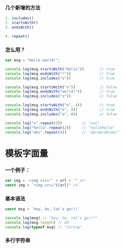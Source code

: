 ### 几个新增的方法

```javascript
1. includes()
2. startsWith()
3. endsWith()
```
```javascript
4. repeat()
```

### 怎么用？

```javascript
var msg = "Hello world!";

console.log(msg.startsWith("Hello"))       // true
console.log(msg.endsWith("!"))             // true
console.log(msg.includes("o"))             // true

console.log(msg.startsWith("o"))           // false
console.log(msg.endsWith("world!"))        // true
console.log(msg.includes("x"))             // false

console.log(msg.startsWith("o", 4))        // true
console.log(msg.endsWith("o", 8))          // true
console.log(msg.includes("o", 8))          // false
```
```javascript
console.log("x".repeat(3))         // "xxx"
console.log("hello".repeat(2))     // "hellohello"
console.log("abc".repeat(4))       // "abcabcabcabc"
```

# 模板字面量

### 一个例子：
```javascript
var img = '<img src="' + url + '" />'
const img = `<img src="${url}" />`
```

### 基本语法
```javascript
const msg = `hey, ho, let's go!!!`

console.log(msg) // "hey, ho, let's go!!!"
console.log(msg.length) // 20
console.log(typeof msg) // "string"
```

### 多行字符串



